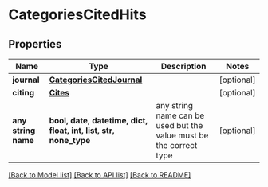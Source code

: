 # CategoriesCitedHits


## Properties
Name | Type | Description | Notes
------------ | ------------- | ------------- | -------------
**journal** | [**CategoriesCitedJournal**](CategoriesCitedJournal.md) |  | [optional] 
**citing** | [**Cites**](Cites.md) |  | [optional] 
**any string name** | **bool, date, datetime, dict, float, int, list, str, none_type** | any string name can be used but the value must be the correct type | [optional]

[[Back to Model list]](../README.md#documentation-for-models) [[Back to API list]](../README.md#documentation-for-api-endpoints) [[Back to README]](../README.md)


